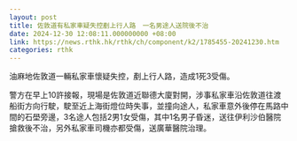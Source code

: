 ```yaml
---
layout: post
title: 佐敦道有私家車疑失控剷上行人路　一名男途人送院後不治
date: 2024-12-30 12:08:11.000000000 +08:00
link: https://news.rthk.hk/rthk/ch/component/k2/1785455-20241230.htm
categories: rthk
---
```


油麻地佐敦道一輛私家車懷疑失控，剷上行人路，造成1死3受傷。

警方在早上10許接報，現場是佐敦道近聯德大廈對開，涉事私家車沿佐敦道往渡船街方向行駛，駛至近上海街燈位時失事，並撞向途人，私家車意外後停在馬路中間的石壆旁邊，3名途人包括2男1女受傷，其中1名男子昏迷，送往伊利沙伯醫院搶救後不治，另外私家車司機亦都受傷，送廣華醫院治理。
